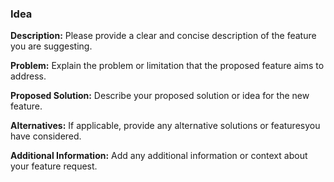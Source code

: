 ### Idea

**Description:**
Please provide a clear and concise description of the feature you are suggesting.

**Problem:**
Explain the problem or limitation that the proposed feature aims to address.

**Proposed Solution:**
Describe your proposed solution or idea for the new feature.

**Alternatives:**
If applicable, provide any alternative solutions or featuresyou have considered.

**Additional Information:**
Add any additional information or context about your feature request.
